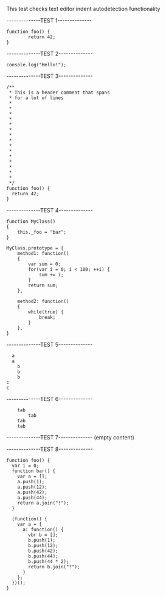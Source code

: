 This test checks text editor indent autodetection functionality

--------------TEST 1--------------

    function foo() {
            return 42;
    }

--------------TEST 2--------------

    console.log("Hello!");

--------------TEST 3--------------

    /**
     * This is a header comment that spans
     * for a lot of lines
     *
     *
     *
     *
     *
     *
     *
     *
     *
     *
     *
     *
     *
     *
     *
     */
    function foo() {
      return 42;
    }

--------------TEST 4--------------

    function MyClass()
    {
        this._foo = "bar";
    }

    MyClass.prototype = {
        method1: function()
        {
            var sum = 0;
            for(var i = 0; i < 100; ++i) {
                sum += i;
            }
            return sum;
        },

        method2: function()
        {
            while(true) {
                break;
            }
        },
    }

--------------TEST 5--------------

      a
      a
        b
        b
        b
    c
    c

--------------TEST 6--------------

        tab
            tab
        tab
        tab

--------------TEST 7-------------- (empty content)

--------------TEST 8--------------

    function foo() {
      var i = 0;
      function bar() {
        var a = [];
        a.push(1);
        a.push(12);
        a.push(42);
        a.push(44);
        return a.join("!");
      }

      (function() {
        var a = {
          a: function() {
            vbr b = [];
            b.push(1);
            b.push(12);
            b.push(42);
            b.push(44);
            b.push(44 * 2);
            return b.join("?");
          }
        };
      })();
    }

